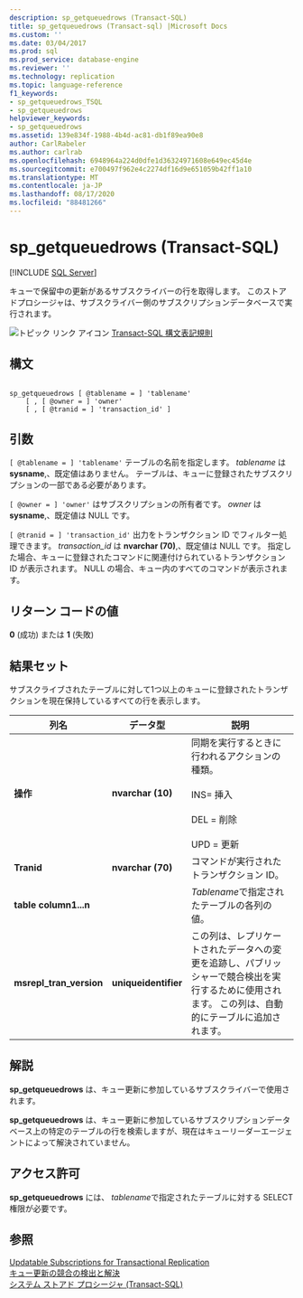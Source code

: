 ```yaml
---
description: sp_getqueuedrows (Transact-SQL)
title: sp_getqueuedrows (Transact-sql) |Microsoft Docs
ms.custom: ''
ms.date: 03/04/2017
ms.prod: sql
ms.prod_service: database-engine
ms.reviewer: ''
ms.technology: replication
ms.topic: language-reference
f1_keywords:
- sp_getqueuedrows_TSQL
- sp_getqueuedrows
helpviewer_keywords:
- sp_getqueuedrows
ms.assetid: 139e834f-1988-4b4d-ac81-db1f89ea90e8
author: CarlRabeler
ms.author: carlrab
ms.openlocfilehash: 6948964a224d0dfe1d36324971608e649ec45d4e
ms.sourcegitcommit: e700497f962e4c2274df16d9e651059b42ff1a10
ms.translationtype: MT
ms.contentlocale: ja-JP
ms.lasthandoff: 08/17/2020
ms.locfileid: "88481266"
---
```

# <a name="sp_getqueuedrows-transact-sql"></a>sp_getqueuedrows (Transact-SQL)
[!INCLUDE [SQL Server](../../includes/applies-to-version/sqlserver.md)]

  キューで保留中の更新があるサブスクライバーの行を取得します。 このストアドプロシージャは、サブスクライバー側のサブスクリプションデータベースで実行されます。  
  
 ![トピック リンク アイコン](../../database-engine/configure-windows/media/topic-link.gif "トピック リンク アイコン") [Transact-SQL 構文表記規則](../../t-sql/language-elements/transact-sql-syntax-conventions-transact-sql.md)  
  
## <a name="syntax"></a>構文  
  
```  
  
sp_getqueuedrows [ @tablename = ] 'tablename'  
    [ , [ @owner = ] 'owner'  
    [ , [ @tranid = ] 'transaction_id' ]  
```  
  
## <a name="arguments"></a>引数  
`[ @tablename = ] 'tablename'` テーブルの名前を指定します。 *tablename* は **sysname**,、既定値はありません。 テーブルは、キューに登録されたサブスクリプションの一部である必要があります。  
  
`[ @owner = ] 'owner'` はサブスクリプションの所有者です。 *owner* は **sysname**,、既定値は NULL です。  
  
`[ @tranid = ] 'transaction_id'` 出力をトランザクション ID でフィルター処理できます。 *transaction_id* は **nvarchar (70)**,、既定値は NULL です。 指定した場合、キューに登録されたコマンドに関連付けられているトランザクション ID が表示されます。 NULL の場合、キュー内のすべてのコマンドが表示されます。  
  
## <a name="return-code-values"></a>リターン コードの値  
 **0** (成功) または **1** (失敗)  
  
## <a name="result-sets"></a>結果セット  
 サブスクライブされたテーブルに対して1つ以上のキューに登録されたトランザクションを現在保持しているすべての行を表示します。  
  
|列名|データ型|説明|  
|-----------------|---------------|-----------------|  
|**操作**|**nvarchar (10)**|同期を実行するときに行われるアクションの種類。<br /><br /> INS= 挿入<br /><br /> DEL = 削除<br /><br /> UPD = 更新|  
|**Tranid**|**nvarchar (70)**|コマンドが実行されたトランザクション ID。|  
|**table column1...n**||*Tablename*で指定されたテーブルの各列の値。|  
|**msrepl_tran_version**|**uniqueidentifier**|この列は、レプリケートされたデータへの変更を追跡し、パブリッシャーで競合検出を実行するために使用されます。 この列は、自動的にテーブルに追加されます。|  
  
## <a name="remarks"></a>解説  
 **sp_getqueuedrows** は、キュー更新に参加しているサブスクライバーで使用されます。  
  
 **sp_getqueuedrows** は、キュー更新に参加しているサブスクリプションデータベース上の特定のテーブルの行を検索しますが、現在はキューリーダーエージェントによって解決されていません。  
  
## <a name="permissions"></a>アクセス許可  
 **sp_getqueuedrows** には、 *tablename*で指定されたテーブルに対する SELECT 権限が必要です。  
  
## <a name="see-also"></a>参照  
 [Updatable Subscriptions for Transactional Replication](../../relational-databases/replication/transactional/updatable-subscriptions-for-transactional-replication.md)   
 [キュー更新の競合の検出と解決](../../relational-databases/replication/transactional/updatable-subscriptions-queued-updating-conflict-resolution.md)   
 [システム ストアド プロシージャ &#40;Transact-SQL&#41;](../../relational-databases/system-stored-procedures/system-stored-procedures-transact-sql.md)  
  
  
